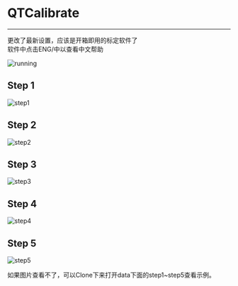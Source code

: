 # QTCalibrate

---
更改了最新设置，应该是开箱即用的标定软件了  
软件中点击ENG/中以查看中文帮助

![running](https://github.com/parker-int64/raw/QTCalibrate/master/data/running.gif)

## Step 1

![step1](https://github.com/parker-int64/raw/QTCalibrate/master/data/step1.png)

## Step 2

![step2](https://github.com/parker-int64/raw/QTCalibrate/master/data/step2.png)

## Step 3

![step3](https://github.com/parker-int64/raw/QTCalibrate/master/data/step3.png)

## Step 4

![step4](https://github.com/parker-int64/raw/QTCalibrate/master/data/step4.png)

## Step 5

![step5](https://github.com/parker-int64/raw/QTCalibrate/master/data/step5.png)

如果图片查看不了，可以Clone下来打开data下面的step1~step5查看示例。
